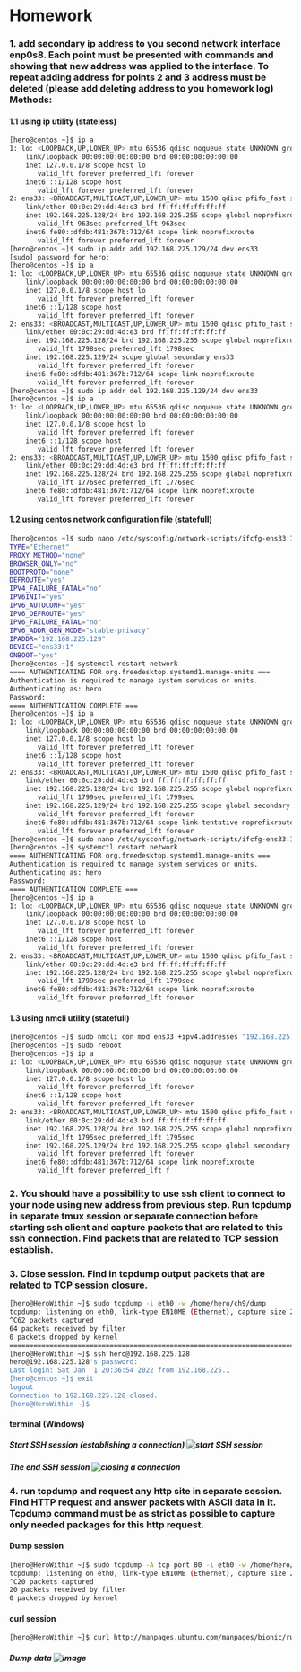 # Homework

### 1. add secondary ip address to you second network interface enp0s8. Each point must be presented with commands and showing that new address was applied to the interface. To repeat adding address for points 2 and 3 address must be deleted (please add deleting address to you homework log) Methods:

   #### 1.1 using ip utility (stateless)

```bash
[hero@centos ~]$ ip a
1: lo: <LOOPBACK,UP,LOWER_UP> mtu 65536 qdisc noqueue state UNKNOWN group default qlen 1000
    link/loopback 00:00:00:00:00:00 brd 00:00:00:00:00:00
    inet 127.0.0.1/8 scope host lo
       valid_lft forever preferred_lft forever
    inet6 ::1/128 scope host
       valid_lft forever preferred_lft forever
2: ens33: <BROADCAST,MULTICAST,UP,LOWER_UP> mtu 1500 qdisc pfifo_fast state UP group default qlen 1000
    link/ether 00:0c:29:dd:4d:e3 brd ff:ff:ff:ff:ff:ff
    inet 192.168.225.128/24 brd 192.168.225.255 scope global noprefixroute dynamic ens33
       valid_lft 963sec preferred_lft 963sec
    inet6 fe80::dfdb:481:367b:712/64 scope link noprefixroute
       valid_lft forever preferred_lft forever
[hero@centos ~]$ sudo ip addr add 192.168.225.129/24 dev ens33
[sudo] password for hero:
[hero@centos ~]$ ip a
1: lo: <LOOPBACK,UP,LOWER_UP> mtu 65536 qdisc noqueue state UNKNOWN group default qlen 1000
    link/loopback 00:00:00:00:00:00 brd 00:00:00:00:00:00
    inet 127.0.0.1/8 scope host lo
       valid_lft forever preferred_lft forever
    inet6 ::1/128 scope host
       valid_lft forever preferred_lft forever
2: ens33: <BROADCAST,MULTICAST,UP,LOWER_UP> mtu 1500 qdisc pfifo_fast state UP group default qlen 1000
    link/ether 00:0c:29:dd:4d:e3 brd ff:ff:ff:ff:ff:ff
    inet 192.168.225.128/24 brd 192.168.225.255 scope global noprefixroute dynamic ens33
       valid_lft 1798sec preferred_lft 1798sec
    inet 192.168.225.129/24 scope global secondary ens33
       valid_lft forever preferred_lft forever
    inet6 fe80::dfdb:481:367b:712/64 scope link noprefixroute
       valid_lft forever preferred_lft forever
[hero@centos ~]$ sudo ip addr del 192.168.225.129/24 dev ens33
[hero@centos ~]$ ip a
1: lo: <LOOPBACK,UP,LOWER_UP> mtu 65536 qdisc noqueue state UNKNOWN group default qlen 1000
    link/loopback 00:00:00:00:00:00 brd 00:00:00:00:00:00
    inet 127.0.0.1/8 scope host lo
       valid_lft forever preferred_lft forever
    inet6 ::1/128 scope host
       valid_lft forever preferred_lft forever
2: ens33: <BROADCAST,MULTICAST,UP,LOWER_UP> mtu 1500 qdisc pfifo_fast state UP group default qlen 1000
    link/ether 00:0c:29:dd:4d:e3 brd ff:ff:ff:ff:ff:ff
    inet 192.168.225.128/24 brd 192.168.225.255 scope global noprefixroute dynamic ens33
       valid_lft 1776sec preferred_lft 1776sec
    inet6 fe80::dfdb:481:367b:712/64 scope link noprefixroute
       valid_lft forever preferred_lft forever
```

   #### 1.2 using centos network configuration file (statefull)

```bash
[hero@centos ~]$ sudo nano /etc/sysconfig/network-scripts/ifcfg-ens33:1
TYPE="Ethernet"
PROXY_METHOD="none"
BROWSER_ONLY="no"
BOOTPROTO="none"
DEFROUTE="yes"
IPV4_FAILURE_FATAL="no"
IPV6INIT="yes"
IPV6_AUTOCONF="yes"
IPV6_DEFROUTE="yes"
IPV6_FAILURE_FATAL="no"
IPV6_ADDR_GEN_MODE="stable-privacy"
IPADDR="192.168.225.129"
DEVICE="ens33:1"
ONBOOT="yes"
[hero@centos ~]$ systemctl restart network
==== AUTHENTICATING FOR org.freedesktop.systemd1.manage-units ===
Authentication is required to manage system services or units.
Authenticating as: hero
Password:
==== AUTHENTICATION COMPLETE ===
[hero@centos ~]$ ip a
1: lo: <LOOPBACK,UP,LOWER_UP> mtu 65536 qdisc noqueue state UNKNOWN group default qlen 1000
    link/loopback 00:00:00:00:00:00 brd 00:00:00:00:00:00
    inet 127.0.0.1/8 scope host lo
       valid_lft forever preferred_lft forever
    inet6 ::1/128 scope host
       valid_lft forever preferred_lft forever
2: ens33: <BROADCAST,MULTICAST,UP,LOWER_UP> mtu 1500 qdisc pfifo_fast state UP group default qlen 1000
    link/ether 00:0c:29:dd:4d:e3 brd ff:ff:ff:ff:ff:ff
    inet 192.168.225.128/24 brd 192.168.225.255 scope global noprefixroute dynamic ens33
       valid_lft 1799sec preferred_lft 1799sec
    inet 192.168.225.129/24 brd 192.168.225.255 scope global secondary noprefixroute ens33:1
       valid_lft forever preferred_lft forever
    inet6 fe80::dfdb:481:367b:712/64 scope link tentative noprefixroute
       valid_lft forever preferred_lft forever
[hero@centos ~]$ sudo nano /etc/sysconfig/network-scripts/ifcfg-ens33:1 #removed config
[hero@centos ~]$ systemctl restart network
==== AUTHENTICATING FOR org.freedesktop.systemd1.manage-units ===
Authentication is required to manage system services or units.
Authenticating as: hero
Password:
==== AUTHENTICATION COMPLETE ===
[hero@centos ~]$ ip a
1: lo: <LOOPBACK,UP,LOWER_UP> mtu 65536 qdisc noqueue state UNKNOWN group default qlen 1000
    link/loopback 00:00:00:00:00:00 brd 00:00:00:00:00:00
    inet 127.0.0.1/8 scope host lo
       valid_lft forever preferred_lft forever
    inet6 ::1/128 scope host
       valid_lft forever preferred_lft forever
2: ens33: <BROADCAST,MULTICAST,UP,LOWER_UP> mtu 1500 qdisc pfifo_fast state UP group default qlen 1000
    link/ether 00:0c:29:dd:4d:e3 brd ff:ff:ff:ff:ff:ff
    inet 192.168.225.128/24 brd 192.168.225.255 scope global noprefixroute dynamic ens33
       valid_lft 1799sec preferred_lft 1799sec
    inet6 fe80::dfdb:481:367b:712/64 scope link noprefixroute
       valid_lft forever preferred_lft forever
```

   #### 1.3 using nmcli utility (statefull)

```bash
[hero@centos ~]$ sudo nmcli con mod ens33 +ipv4.addresses "192.168.225.129/24"
[hero@centos ~]$ sudo reboot
[hero@centos ~]$ ip a
1: lo: <LOOPBACK,UP,LOWER_UP> mtu 65536 qdisc noqueue state UNKNOWN group default qlen 1000
    link/loopback 00:00:00:00:00:00 brd 00:00:00:00:00:00
    inet 127.0.0.1/8 scope host lo
       valid_lft forever preferred_lft forever
    inet6 ::1/128 scope host
       valid_lft forever preferred_lft forever
2: ens33: <BROADCAST,MULTICAST,UP,LOWER_UP> mtu 1500 qdisc pfifo_fast state UP group default qlen 1000
    link/ether 00:0c:29:dd:4d:e3 brd ff:ff:ff:ff:ff:ff
    inet 192.168.225.128/24 brd 192.168.225.255 scope global noprefixroute dynamic ens33
       valid_lft 1795sec preferred_lft 1795sec
    inet 192.168.225.129/24 brd 192.168.225.255 scope global secondary noprefixroute ens33
       valid_lft forever preferred_lft forever
    inet6 fe80::dfdb:481:367b:712/64 scope link noprefixroute
       valid_lft forever preferred_lft f
```

### 2. You should have a possibility to use ssh client to connect to your node using new address from previous step. Run tcpdump in separate tmux session or separate connection before starting ssh client and capture packets that are related to this ssh connection. Find packets that are related to TCP session establish.
### 3. Close session. Find in tcpdump output packets that are related to TCP session closure.

```bash
[hero@HeroWithin ~]$ sudo tcpdump -i eth0 -w /home/hero/ch9/dump
tcpdump: listening on eth0, link-type EN10MB (Ethernet), capture size 262144 bytes
^C62 packets captured
64 packets received by filter
0 packets dropped by kernel
==================================================================================
[hero@HeroWithin ~]$ ssh hero@192.168.225.128
hero@192.168.225.128's password:
Last login: Sat Jan  1 20:36:54 2022 from 192.168.225.1
[hero@centos ~]$ exit
logout
Connection to 192.168.225.128 closed.
[hero@HeroWithin ~]$
```

#### terminal (Windows)

##### Start SSH session (establishing a connection) ![start SSH session](https://user-images.githubusercontent.com/33420376/147834440-f2545088-2d76-4fe5-b019-053049dd1df5.png)
##### The end SSH session ![closing a connection](https://user-images.githubusercontent.com/33420376/147834474-f4227143-3ec2-406a-b3d4-c74bcfb16706.png)

### 4. run tcpdump and request any http site in separate session. Find HTTP request and answer packets with ASCII data in it.  Tcpdump command must be as strict as possible to capture only needed packages for this http request.

#### Dump session

```bash
[hero@HeroWithin ~]$ sudo tcpdump -A tcp port 80 -i eth0 -w /home/hero/ch9/dump2
tcpdump: listening on eth0, link-type EN10MB (Ethernet), capture size 262144 bytes
^C20 packets captured
20 packets received by filter
0 packets dropped by kernel
```

#### curl session

```bash
[hero@HeroWithin ~]$ curl http://manpages.ubuntu.com/manpages/bionic/ru/man1/vimtutor.1.html
```

##### Dump data ![image](https://user-images.githubusercontent.com/33420376/147834696-72fd14a2-0027-4da8-89a8-ece2b07a8602.png)


